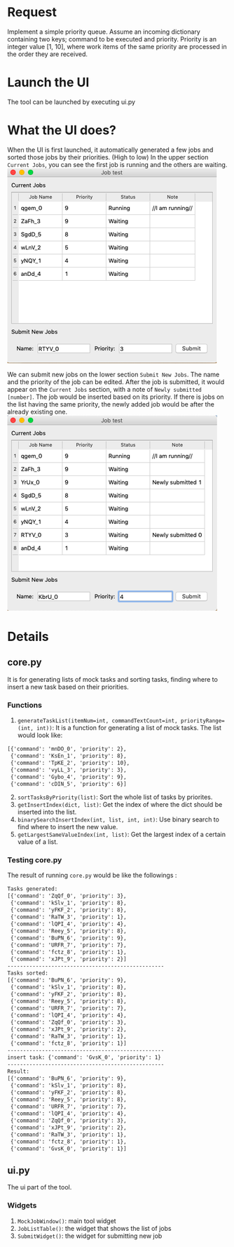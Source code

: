 # Request
Implement a simple priority queue. Assume an incoming dictionary containing two keys; command to be executed and priority. Priority is an integer value [1, 10], where work items of the same priority are processed in the order they are received. 

# Launch the UI
The tool can be launched by executing ui.py

# What the UI does?
When the UI is first launched, it automatically generated a few jobs and sorted those jobs by their priorities. (High to low) In the upper section `Current Jobs`, you can see the first job is running and the others are waiting.
![alt text](/uiLaunch.png?raw=true)

We can submit new jobs on the lower section `Submit New Jobs`. The name and the priority of the job can be edited. After the job is submitted, it would appear on the `Current Jobs` section, with a note of `Newly submitted [number]`. The job would be inserted based on its priority. If there is jobs on the list having the same priority, the newly added job would be after the already existing one.
![alt text](/uiSubmit.png?raw=true)

# Details
## core.py
It is for generating lists of mock tasks and sorting tasks, finding where to insert a new task based on their priorities.
### Functions
1. `generateTaskList(itemNum=int, commandTextCount=int, priorityRange=(int, int))`: It is a function for generating a list of mock tasks. The list would look like:
```
[{'command': 'mnDO_0', 'priority': 2},
 {'command': 'KsEn_1', 'priority': 8},
 {'command': 'TpKE_2', 'priority': 10},
 {'command': 'vyLL_3', 'priority': 3},
 {'command': 'Gybo_4', 'priority': 9},
 {'command': 'cDIN_5', 'priority': 6}]
```
2. `sortTasksByPriority(list)`: Sort the whole list of tasks by priorites.
3. `getInsertIndex(dict, list)`: Get the index of where the dict should be inserted into the list.
4. `binarySearchInsertIndex(int, list, int, int)`: Use binary search to find where to insert the new value.
5. `getLargestSameValueIndex(int, list)`: Get the largest index of a certain value of a list.

### Testing core.py
The result of running `core.py` would be like the followings :
```
Tasks generated:
[{'command': 'ZqQf_0', 'priority': 3},
 {'command': 'kSlv_1', 'priority': 8},
 {'command': 'yFKF_2', 'priority': 8},
 {'command': 'RaTW_3', 'priority': 1},
 {'command': 'lQPI_4', 'priority': 4},
 {'command': 'Reey_5', 'priority': 8},
 {'command': 'BuPN_6', 'priority': 9},
 {'command': 'URFR_7', 'priority': 7},
 {'command': 'fctz_8', 'priority': 1},
 {'command': 'xJPt_9', 'priority': 2}]
--------------------------------------------------
Tasks sorted:
[{'command': 'BuPN_6', 'priority': 9},
 {'command': 'kSlv_1', 'priority': 8},
 {'command': 'yFKF_2', 'priority': 8},
 {'command': 'Reey_5', 'priority': 8},
 {'command': 'URFR_7', 'priority': 7},
 {'command': 'lQPI_4', 'priority': 4},
 {'command': 'ZqQf_0', 'priority': 3},
 {'command': 'xJPt_9', 'priority': 2},
 {'command': 'RaTW_3', 'priority': 1},
 {'command': 'fctz_8', 'priority': 1}]
--------------------------------------------------
insert task: {'command': 'GvsK_0', 'priority': 1}
--------------------------------------------------
Result:
[{'command': 'BuPN_6', 'priority': 9},
 {'command': 'kSlv_1', 'priority': 8},
 {'command': 'yFKF_2', 'priority': 8},
 {'command': 'Reey_5', 'priority': 8},
 {'command': 'URFR_7', 'priority': 7},
 {'command': 'lQPI_4', 'priority': 4},
 {'command': 'ZqQf_0', 'priority': 3},
 {'command': 'xJPt_9', 'priority': 2},
 {'command': 'RaTW_3', 'priority': 1},
 {'command': 'fctz_8', 'priority': 1},
 {'command': 'GvsK_0', 'priority': 1}]
```

## ui.py
The ui part of the tool.
### Widgets
1. `MockJobWindow()`: main tool widget
2. `JobListTable()`: the widget that shows the list of jobs
3. `SubmitWidget()`: the widget for submitting new job
